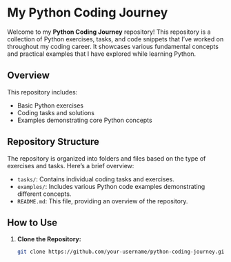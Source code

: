 # My Python Coding Journey

Welcome to my **Python Coding Journey** repository! This repository is a collection of Python exercises, tasks, and code snippets that I’ve worked on throughout my coding career. It showcases various fundamental concepts and practical examples that I have explored while learning Python.

## Overview

This repository includes:
- Basic Python exercises
- Coding tasks and solutions
- Examples demonstrating core Python concepts

## Repository Structure

The repository is organized into folders and files based on the type of exercises and tasks. Here’s a brief overview:

- `tasks/`: Contains individual coding tasks and exercises.
- `examples/`: Includes various Python code examples demonstrating different concepts.
- `README.md`: This file, providing an overview of the repository.

## How to Use

1. **Clone the Repository:**

   ```bash
   git clone https://github.com/your-username/python-coding-journey.git
